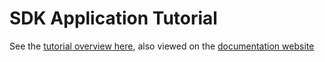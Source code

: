 # SDK Application Tutorial

See the [tutorial overview here](./tutorial/README.md), also viewed on the [documentation website](https://cosmos.network/docs/tutorial)
